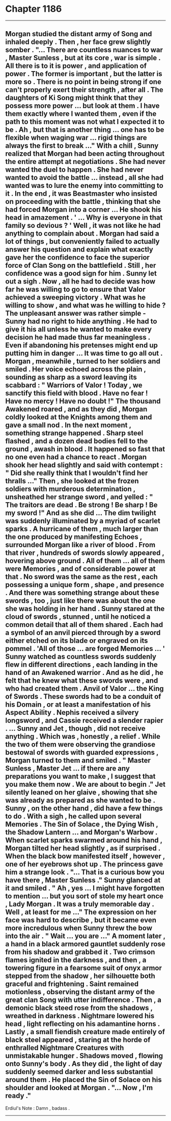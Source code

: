
# Chapter 1186


---

Morgan studied the distant army of Song and inhaled deeply .
Then , her face grew slightly somber .
"... There are countless nuances to war , Master Sunless , but at its core , war is simple . All there is to it is power , and application of power . The former is important , but the latter is more so . There is no point in being strong if one can't properly exert their strength , after all . The daughters of Ki Song might think that they possess more power ... but look at them . I have them exactly where I wanted them , even if the path to this moment was not what I expected it to be . Ah , but that is another thing ... one has to be flexible when waging war ... rigid things are always the first to break ..."
With a chill , Sunny realized that Morgan had been acting throughout the entire attempt at negotiations . She had never wanted the duel to happen . She had never wanted to avoid the battle ... instead , all she had wanted was to lure the enemy into committing to it .
In the end , it was Beastmaster who insisted on proceeding with the battle , thinking that she had forced Morgan into a corner ...
He shook his head in amazement .
' ... Why is everyone in that family so devious ? '
Well , it was not like he had anything to complain about . Morgan had said a lot of things , but conveniently failed to actually answer his question and explain what exactly gave her the confidence to face the superior force of Clan Song on the battlefield . Still , her confidence was a good sign for him .
Sunny let out a sigh .
Now , all he had to decide was how far he was willing to go to ensure that Valor achieved a sweeping victory . What was he willing to show , and what was he willing to hide ?
The unpleasant answer was rather simple - Sunny had no right to hide anything . He had to give it his all unless he wanted to make every decision he had made thus far meaningless .
Even if abandoning his pretenses might end up putting him in danger ...
It was time to go all out .
Morgan , meanwhile , turned to her soldiers and smiled .
Her voice echoed across the plain , sounding as sharp as a sword leaving its scabbard :
" Warriors of Valor ! Today , we sanctify this field with blood . Have no fear ! Have no mercy ! Have no doubt !"
The thousand Awakened roared , and as they did , Morgan coldly looked at the Knights among them and gave a small nod .
In the next moment , something strange happened . Sharp steel flashed , and a dozen dead bodies fell to the ground , awash in blood . It happened so fast that no one even had a chance to react .
Morgan shook her head slightly and said with contempt :
" Did she really think that I wouldn't find her thralls ..."
Then , she looked at the frozen soldiers with murderous determination , unsheathed her strange sword , and yelled :
" The traitors are dead . Be strong ! Be sharp ! Be my sword !"
And as she did ...
The dim twilight was suddenly illuminated by a myriad of scarlet sparks . A hurricane of them , much larger than the one produced by manifesting Echoes , surrounded Morgan like a river of blood .
From that river , hundreds of swords slowly appeared , hovering above ground . All of them ... all of them were Memories , and of considerable power at that . No sword was the same as the rest , each possessing a unique form , shape , and presence .
And there was something strange about these swords , too , just like there was about the one she was holding in her hand . Sunny stared at the cloud of swords , stunned , until he noticed a common detail that all of them shared .
Each had a symbol of an anvil pierced through by a sword either etched on its blade or engraved on its pommel .
'All of those ... are forged Memories ... '
Sunny watched as countless swords suddenly flew in different directions , each landing in the hand of an Awakened warrior . And as he did , he felt that he knew what these swords were , and who had created them .
Anvil of Valor ... the King of Swords .
These swords had to be a conduit of his Domain , or at least a manifestation of his Aspect Ability .
Nephis received a silvery longsword , and Cassie received a slender rapier .
... Sunny and Jet , though , did not receive anything . Which was , honestly , a relief .
While the two of them were observing the grandiose bestowal of swords with guarded expressions , Morgan turned to them and smiled .
" Master Sunless , Master Jet ... if there are any preparations you want to make , I suggest that you make them now . We are about to begin ."
Jet silently leaned on her glaive , showing that she was already as prepared as she wanted to be .
Sunny , on the other hand , did have a few things to do .
With a sigh , he called upon several Memories . The Sin of Solace , the Dying Wish , the Shadow Lantern ... and Morgan's Warbow .
When scarlet sparks swarmed around his hand , Morgan tilted her head slightly , as if surprised .
When the black bow manifested itself , however , one of her eyebrows shot up .
The princess gave him a strange look .
"... That is a curious bow you have there , Master Sunless ."
Sunny glanced at it and smiled .
" Ah , yes ... I might have forgotten to mention ... but you sort of stole my heart once , Lady Morgan . It was a truly memorable day . Well , at least for me ..."
The expression on her face was hard to describe , but it became even more incredulous when Sunny threw the bow into the air .
" Wait ... you are ..."
A moment later , a hand in a black armored gauntlet suddenly rose from his shadow and grabbed it .
Two crimson flames ignited in the darkness , and then , a towering figure in a fearsome suit of onyx armor stepped from the shadow , her silhouette both graceful and frightening .
Saint remained motionless , observing the distant army of the great clan Song with utter indifference .
Then , a demonic black steed rose from the shadows , wreathed in darkness . Nightmare lowered his head , light reflecting on his adamantine horns .
Lastly , a small fiendish creature made entirely of black steel appeared , staring at the horde of enthralled Nightmare Creatures with unmistakable hunger .
Shadows moved , flowing onto Sunny's body .
As they did , the light of day suddenly seemed darker and less substantial around them .
He placed the Sin of Solace on his shoulder and looked at Morgan .
"... Now , I'm ready ."
-----
Erdiul's Note : Damn , badass .

---

